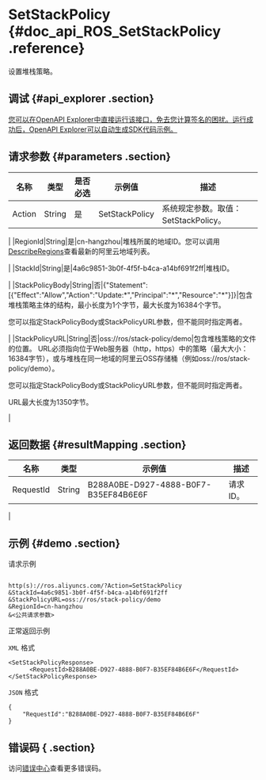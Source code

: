 # SetStackPolicy {#doc_api_ROS_SetStackPolicy .reference}

设置堆栈策略。

## 调试 {#api_explorer .section}

[您可以在OpenAPI Explorer中直接运行该接口，免去您计算签名的困扰。运行成功后，OpenAPI Explorer可以自动生成SDK代码示例。](https://api.aliyun.com/#product=ROS&api=SetStackPolicy&type=RPC&version=2019-09-10)

## 请求参数 {#parameters .section}

|名称|类型|是否必选|示例值|描述|
|--|--|----|---|--|
|Action|String|是|SetStackPolicy|系统规定参数。取值：SetStackPolicy。

 |
|RegionId|String|是|cn-hangzhou|堆栈所属的地域ID。您可以调用[DescribeRegions](~~131035~~)查看最新的阿里云地域列表。

 |
|StackId|String|是|4a6c9851-3b0f-4f5f-b4ca-a14bf691f2ff|堆栈ID。

 |
|StackPolicyBody|String|否|\{"Statement":\[\{"Effect":"Allow","Action":"Update:\*","Principal":"\*","Resource":"\*"\}\]\}|包含堆栈策略主体的结构，最小长度为1个字节，最大长度为16384个字节。

 您可以指定StackPolicyBody或StackPolicyURL参数，但不能同时指定两者。

 |
|StackPolicyURL|String|否|oss://ros/stack-policy/demo|包含堆栈策略的文件的位置。 URL必须指向位于Web服务器（http，https）中的策略（最大大小：16384字节），或与堆栈在同一地域的阿里云OSS存储桶（例如oss://ros/stack-policy/demo）。

 您可以指定StackPolicyBody或StackPolicyURL参数，但不能同时指定两者。

 URL最大长度为1350字节。

 |

## 返回数据 {#resultMapping .section}

|名称|类型|示例值|描述|
|--|--|---|--|
|RequestId|String|B288A0BE-D927-4888-B0F7-B35EF84B6E6F|请求ID。

 |

## 示例 {#demo .section}

请求示例

``` {#request_demo}

http(s)://ros.aliyuncs.com/?Action=SetStackPolicy
&StackId=4a6c9851-3b0f-4f5f-b4ca-a14bf691f2ff
&StackPolicyURL=oss://ros/stack-policy/demo
&RegionId=cn-hangzhou
&<公共请求参数>

```

正常返回示例

`XML` 格式

``` {#xml_return_success_demo}
<SetStackPolicyResponse>
      <RequestId>B288A0BE-D927-4888-B0F7-B35EF84B6E6F</RequestId>
</SetStackPolicyResponse>
```

`JSON` 格式

``` {#json_return_success_demo}
{
	"RequestId":"B288A0BE-D927-4888-B0F7-B35EF84B6E6F"
}
```

## 错误码 { .section}

访问[错误中心](https://error-center.aliyun.com/status/product/ROS)查看更多错误码。

